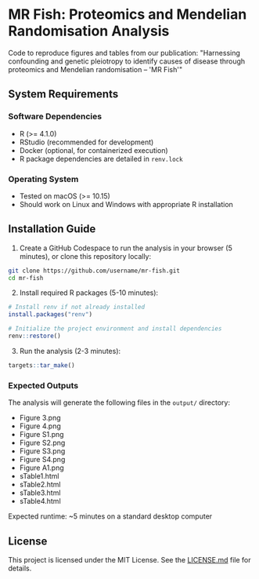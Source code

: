 # MR Fish: Proteomics and Mendelian Randomisation Analysis

Code to reproduce figures and tables from our publication: "Harnessing confounding and genetic pleiotropy to identify causes of disease through proteomics and Mendelian randomisation – 'MR Fish'"

## System Requirements

### Software Dependencies
- R (>= 4.1.0)
- RStudio (recommended for development)
- Docker (optional, for containerized execution)
- R package dependencies are detailed in `renv.lock`

### Operating System
- Tested on macOS (>= 10.15)
- Should work on Linux and Windows with appropriate R installation

## Installation Guide

1. Create a GitHub Codespace to run the analysis in your browser (5 minutes), or clone this repository locally:
```bash
git clone https://github.com/username/mr-fish.git
cd mr-fish
```

2. Install required R packages (5-10 minutes):
```R
# Install renv if not already installed
install.packages("renv")

# Initialize the project environment and install dependencies
renv::restore()
```

3. Run the analysis (2-3 minutes):
```R
targets::tar_make()
```

### Expected Outputs

The analysis will generate the following files in the `output/` directory:
- Figure 3.png
- Figure 4.png
- Figure S1.png
- Figure S2.png
- Figure S3.png
- Figure S4.png
- Figure A1.png
- sTable1.html
- sTable2.html
- sTable3.html
- sTable4.html

Expected runtime: ~5 minutes on a standard desktop computer

## License

This project is licensed under the MIT License. See the [LICENSE.md](LICENSE.md) file for details.
